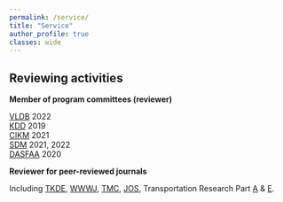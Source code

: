 ```yaml
---
permalink: /service/
title: "Service"
author_profile: true
classes: wide
---
```



## Reviewing activities
  
**Member of program committees (reviewer)**

[VLDB](https://vldb.org/) 2022     <br/>
[KDD](https://www.kdd.org/) 2019<br/>
[CIKM](http://www.cikmconference.org/) 2021<br/>
[SDM](https://www.siam.org/conferences/archives) 2021, 2022<br/>
[DASFAA](https://www.dasfaa.net/) 2020<br/>



**Reviewer for peer-reviewed journals**

Including [TKDE](https://www.computer.org/csdl/journal/tk), [WWWJ](https://www.springer.com/journal/11280), [TMC](https://www.computer.org/csdl/journal/tm), [JOS](http://jos.org.cn), Transportation Research Part [A](https://www.journals.elsevier.com/transportation-research-part-a-policy-and-practice) & [E](https://www.journals.elsevier.com/transportation-research-part-e-logistics-and-transportation-review).

